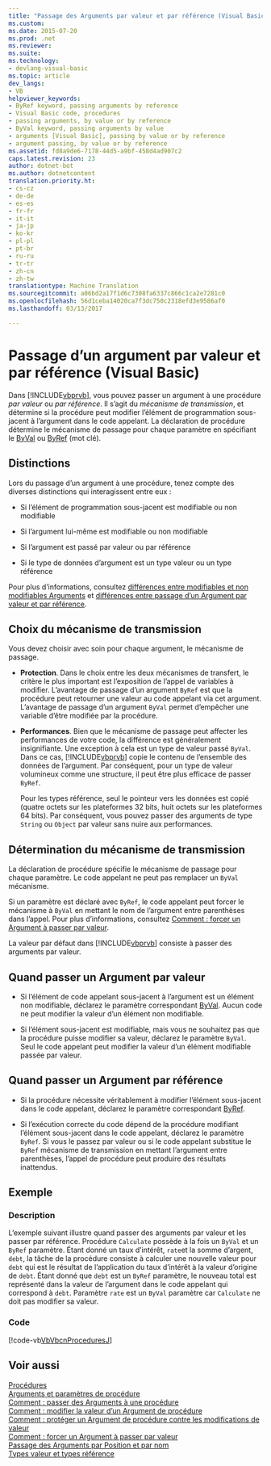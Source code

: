 ```yaml
---
title: "Passage des Arguments par valeur et par référence (Visual Basic) | Documents Microsoft"
ms.custom: 
ms.date: 2015-07-20
ms.prod: .net
ms.reviewer: 
ms.suite: 
ms.technology:
- devlang-visual-basic
ms.topic: article
dev_langs:
- VB
helpviewer_keywords:
- ByRef keyword, passing arguments by reference
- Visual Basic code, procedures
- passing arguments, by value or by reference
- ByVal keyword, passing arguments by value
- arguments [Visual Basic], passing by value or by reference
- argument passing, by value or by reference
ms.assetid: fd8a9de6-7178-44d5-a9bf-458d4ad907c2
caps.latest.revision: 23
author: dotnet-bot
ms.author: dotnetcontent
translation.priority.ht:
- cs-cz
- de-de
- es-es
- fr-fr
- it-it
- ja-jp
- ko-kr
- pl-pl
- pt-br
- ru-ru
- tr-tr
- zh-cn
- zh-tw
translationtype: Machine Translation
ms.sourcegitcommit: a06bd2a17f1d6c7308fa6337c866c1ca2e7281c0
ms.openlocfilehash: 56d1ceba14020ca7f3dc750c2318efd3e9586af0
ms.lasthandoff: 03/13/2017

---
```

# <a name="passing-arguments-by-value-and-by-reference-visual-basic"></a>Passage d’un argument par valeur et par référence (Visual Basic)
Dans [!INCLUDE[vbprvb](../../../../csharp/programming-guide/concepts/linq/includes/vbprvb_md.md)], vous pouvez passer un argument à une procédure *par valeur* ou *par référence*. Il s’agit du *mécanisme de transmission*, et détermine si la procédure peut modifier l’élément de programmation sous-jacent à l’argument dans le code appelant. La déclaration de procédure détermine le mécanisme de passage pour chaque paramètre en spécifiant le [ByVal](../../../../visual-basic/language-reference/modifiers/byval.md) ou [ByRef](../../../../visual-basic/language-reference/modifiers/byref.md) (mot clé).  
  
## <a name="distinctions"></a>Distinctions  
 Lors du passage d’un argument à une procédure, tenez compte des diverses distinctions qui interagissent entre eux :  
  
-   Si l’élément de programmation sous-jacent est modifiable ou non modifiable  
  
-   Si l’argument lui-même est modifiable ou non modifiable  
  
-   Si l’argument est passé par valeur ou par référence  
  
-   Si le type de données d’argument est un type valeur ou un type référence  
  
 Pour plus d’informations, consultez [différences entre modifiables et non modifiables Arguments](./differences-between-modifiable-and-nonmodifiable-arguments.md) et [différences entre passage d’un Argument par valeur et par référence](./differences-between-passing-an-argument-by-value-and-by-reference.md).  
  
## <a name="choice-of-passing-mechanism"></a>Choix du mécanisme de transmission  
 Vous devez choisir avec soin pour chaque argument, le mécanisme de passage.  
  
-   **Protection**. Dans le choix entre les deux mécanismes de transfert, le critère le plus important est l’exposition de l’appel de variables à modifier. L’avantage de passage d’un argument `ByRef` est que la procédure peut retourner une valeur au code appelant via cet argument. L’avantage de passage d’un argument `ByVal` permet d’empêcher une variable d’être modifiée par la procédure.  
  
-   **Performances**. Bien que le mécanisme de passage peut affecter les performances de votre code, la différence est généralement insignifiante. Une exception à cela est un type de valeur passé `ByVal`. Dans ce cas, [!INCLUDE[vbprvb](../../../../csharp/programming-guide/concepts/linq/includes/vbprvb_md.md)] copie le contenu de l’ensemble des données de l’argument. Par conséquent, pour un type de valeur volumineux comme une structure, il peut être plus efficace de passer `ByRef`.  
  
     Pour les types référence, seul le pointeur vers les données est copié (quatre octets sur les plateformes 32 bits, huit octets sur les plateformes 64 bits). Par conséquent, vous pouvez passer des arguments de type `String` ou `Object` par valeur sans nuire aux performances.  
  
## <a name="determination-of-the-passing-mechanism"></a>Détermination du mécanisme de transmission  
 La déclaration de procédure spécifie le mécanisme de passage pour chaque paramètre. Le code appelant ne peut pas remplacer un `ByVal` mécanisme.  
  
 Si un paramètre est déclaré avec `ByRef`, le code appelant peut forcer le mécanisme à `ByVal` en mettant le nom de l’argument entre parenthèses dans l’appel. Pour plus d’informations, consultez [Comment : forcer un Argument à passer par valeur](./how-to-force-an-argument-to-be-passed-by-value.md).  
  
 La valeur par défaut dans [!INCLUDE[vbprvb](../../../../csharp/programming-guide/concepts/linq/includes/vbprvb_md.md)] consiste à passer des arguments par valeur.  
  
## <a name="when-to-pass-an-argument-by-value"></a>Quand passer un Argument par valeur  
  
-   Si l’élément de code appelant sous-jacent à l’argument est un élément non modifiable, déclarez le paramètre correspondant [ByVal](../../../../visual-basic/language-reference/modifiers/byval.md). Aucun code ne peut modifier la valeur d’un élément non modifiable.  
  
-   Si l’élément sous-jacent est modifiable, mais vous ne souhaitez pas que la procédure puisse modifier sa valeur, déclarez le paramètre `ByVal`. Seul le code appelant peut modifier la valeur d’un élément modifiable passée par valeur.  
  
## <a name="when-to-pass-an-argument-by-reference"></a>Quand passer un Argument par référence  
  
-   Si la procédure nécessite véritablement à modifier l’élément sous-jacent dans le code appelant, déclarez le paramètre correspondant [ByRef](../../../../visual-basic/language-reference/modifiers/byref.md).  
  
-   Si l’exécution correcte du code dépend de la procédure modifiant l’élément sous-jacent dans le code appelant, déclarez le paramètre `ByRef`. Si vous le passez par valeur ou si le code appelant substitue le `ByRef` mécanisme de transmission en mettant l’argument entre parenthèses, l’appel de procédure peut produire des résultats inattendus.  
  
## <a name="example"></a>Exemple  
  
### <a name="description"></a>Description  
 L’exemple suivant illustre quand passer des arguments par valeur et les passer par référence. Procédure `Calculate` possède à la fois un `ByVal` et un `ByRef` paramètre. Étant donné un taux d’intérêt, `rate`et la somme d’argent, `debt`, la tâche de la procédure consiste à calculer une nouvelle valeur pour `debt` qui est le résultat de l’application du taux d’intérêt à la valeur d’origine de `debt`. Étant donné que `debt` est un `ByRef` paramètre, le nouveau total est représenté dans la valeur de l’argument dans le code appelant qui correspond à `debt`. Paramètre `rate` est un `ByVal` paramètre car `Calculate` ne doit pas modifier sa valeur.  
  
### <a name="code"></a>Code  
 [!code-vb[VbVbcnProcedures&#74;](./codesnippet/VisualBasic/passing-arguments-by-value-and-by-reference_1.vb)]  
  
## <a name="see-also"></a>Voir aussi  
 [Procédures](./index.md)   
 [Arguments et paramètres de procédure](./procedure-parameters-and-arguments.md)   
 [Comment : passer des Arguments à une procédure](./how-to-pass-arguments-to-a-procedure.md)   
 [Comment : modifier la valeur d’un Argument de procédure](./how-to-change-the-value-of-a-procedure-argument.md)   
 [Comment : protéger un Argument de procédure contre les modifications de valeur](./how-to-protect-a-procedure-argument-against-value-changes.md)   
 [Comment : forcer un Argument à passer par valeur](./how-to-force-an-argument-to-be-passed-by-value.md)   
 [Passage des Arguments par Position et par nom](./passing-arguments-by-position-and-by-name.md)   
 [Types valeur et types référence](../../../../visual-basic/programming-guide/language-features/data-types/value-types-and-reference-types.md)
